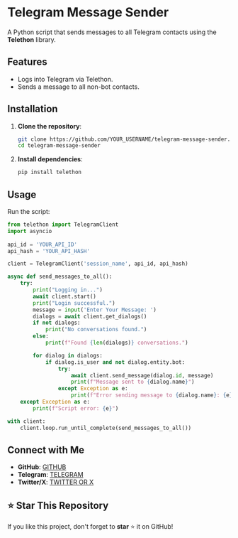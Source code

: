 # Telegram Message Sender

A Python script that sends messages to all Telegram contacts using the **Telethon** library.

## Features
- Logs into Telegram via Telethon.
- Sends a message to all non-bot contacts.

## Installation
1. **Clone the repository**:
   ```bash
   git clone https://github.com/YOUR_USERNAME/telegram-message-sender.git
   cd telegram-message-sender
   ```

2. **Install dependencies**:
   ```bash
   pip install telethon
   ```

## Usage
Run the script:
```python
from telethon import TelegramClient
import asyncio
 
api_id = 'YOUR_API_ID'
api_hash = 'YOUR_API_HASH'

client = TelegramClient('session_name', api_id, api_hash)

async def send_messages_to_all():
    try:
        print("Logging in...")
        await client.start()
        print("Login successful.")
        message = input('Enter Your Message: ')
        dialogs = await client.get_dialogs()
        if not dialogs:
            print("No conversations found.")
        else:
            print(f"Found {len(dialogs)} conversations.")

        for dialog in dialogs:
            if dialog.is_user and not dialog.entity.bot:
                try:
                    await client.send_message(dialog.id, message)
                    print(f"Message sent to {dialog.name}")
                except Exception as e:
                    print(f"Error sending message to {dialog.name}: {e}")
    except Exception as e:
        print(f"Script error: {e}")

with client:
    client.loop.run_until_complete(send_messages_to_all())
```

## Connect with Me
- **GitHub**: [GITHUB](https://github.com/N8BX)
- **Telegram**: [TELEGRAM](https://t.me/SY_BROTHER)
- **Twitter/X**: [TWITTER OR X](https://twitter.com/SY_GRX)

## ⭐ Star This Repository
If you like this project, don't forget to **star** ⭐ it on GitHub!
